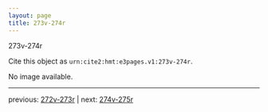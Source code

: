 ```yaml
---
layout: page
title: 273v-274r
---
```


273v-274r

Cite this object as `urn:cite2:hmt:e3pages.v1:273v-274r`.

No image available. 



---

previous: [272v-273r](../272v-273r/) | next: [274v-275r](../274v-275r/)